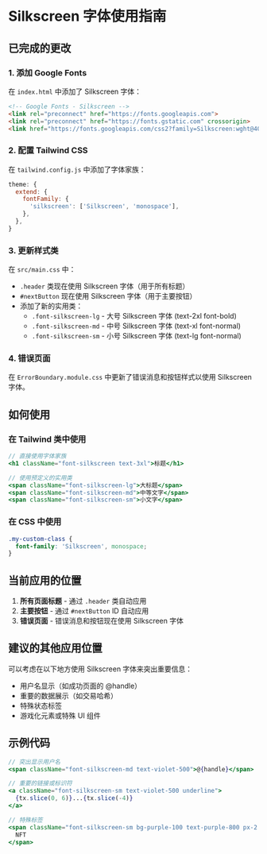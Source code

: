 # Silkscreen 字体使用指南

## 已完成的更改

### 1. 添加 Google Fonts
在 `index.html` 中添加了 Silkscreen 字体：
```html
<!-- Google Fonts - Silkscreen -->
<link rel="preconnect" href="https://fonts.googleapis.com">
<link rel="preconnect" href="https://fonts.gstatic.com" crossorigin>
<link href="https://fonts.googleapis.com/css2?family=Silkscreen:wght@400;700&display=swap" rel="stylesheet">
```

### 2. 配置 Tailwind CSS
在 `tailwind.config.js` 中添加了字体家族：
```javascript
theme: {
  extend: {
    fontFamily: {
      'silkscreen': ['Silkscreen', 'monospace'],
    },
  },
}
```

### 3. 更新样式类
在 `src/main.css` 中：
- `.header` 类现在使用 Silkscreen 字体（用于所有标题）
- `#nextButton` 现在使用 Silkscreen 字体（用于主要按钮）
- 添加了新的实用类：
  - `.font-silkscreen-lg` - 大号 Silkscreen 字体 (text-2xl font-bold)
  - `.font-silkscreen-md` - 中号 Silkscreen 字体 (text-xl font-normal)
  - `.font-silkscreen-sm` - 小号 Silkscreen 字体 (text-lg font-normal)

### 4. 错误页面
在 `ErrorBoundary.module.css` 中更新了错误消息和按钮样式以使用 Silkscreen 字体。

## 如何使用

### 在 Tailwind 类中使用
```jsx
// 直接使用字体家族
<h1 className="font-silkscreen text-3xl">标题</h1>

// 使用预定义的实用类
<span className="font-silkscreen-lg">大标题</span>
<span className="font-silkscreen-md">中等文字</span>
<span className="font-silkscreen-sm">小文字</span>
```

### 在 CSS 中使用
```css
.my-custom-class {
  font-family: 'Silkscreen', monospace;
}
```

## 当前应用的位置

1. **所有页面标题** - 通过 `.header` 类自动应用
2. **主要按钮** - 通过 `#nextButton` ID 自动应用
3. **错误页面** - 错误消息和按钮现在使用 Silkscreen 字体

## 建议的其他应用位置

可以考虑在以下地方使用 Silkscreen 字体来突出重要信息：
- 用户名显示（如成功页面的 @handle）
- 重要的数据展示（如交易哈希）
- 特殊状态标签
- 游戏化元素或特殊 UI 组件

## 示例代码

```jsx
// 突出显示用户名
<span className="font-silkscreen-md text-violet-500">@{handle}</span>

// 重要的链接或标识符
<a className="font-silkscreen-sm text-violet-500 underline">
  {tx.slice(0, 6)}...{tx.slice(-4)}
</a>

// 特殊标签
<span className="font-silkscreen-sm bg-purple-100 text-purple-800 px-2 py-1 rounded">
  NFT
</span>
``` 
